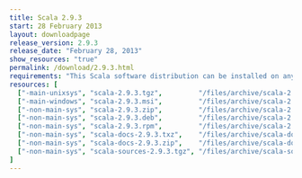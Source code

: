 ```yaml
---
title: Scala 2.9.3
start: 28 February 2013
layout: downloadpage
release_version: 2.9.3
release_date: "February 28, 2013"
show_resources: "true"
permalink: /download/2.9.3.html
requirements: "This Scala software distribution can be installed on any Unix-like or Windows system. It requires the Java runtime version 1.6 or later, which can be downloaded <a href='http://www.java.com/'>here</a>."
resources: [
  ["-main-unixsys", "scala-2.9.3.tgz",         "/files/archive/scala-2.9.3.tgz",         "Max OS X, Unix, Cygwin",  "25 MB"],
  ["-main-windows", "scala-2.9.3.msi",         "/files/archive/scala-2.9.3.msi",         "Windows (msi installer)", "50 MB"],
  ["-non-main-sys", "scala-2.9.3.zip",         "/files/archive/scala-2.9.3.zip",         "Windows",                 "25 MB"],
  ["-non-main-sys", "scala-2.9.3.deb",         "/files/archive/scala-2.9.3.deb",         "Debian",                  "21 MB"],
  ["-non-main-sys", "scala-2.9.3.rpm",         "/files/archive/scala-2.9.3.rpm",         "RPM package",             "21 MB"],
  ["-non-main-sys", "scala-docs-2.9.3.txz",    "/files/archive/scala-docs-2.9.3.txz",    "API docs",                "3 MB"],
  ["-non-main-sys", "scala-docs-2.9.3.zip",    "/files/archive/scala-docs-2.9.3.zip",    "API docs",                "27 MB"],
  ["-non-main-sys", "scala-sources-2.9.3.tgz", "/files/archive/scala-sources-2.9.3.tgz", "sources",                 "37 MB"]
]
---
```




